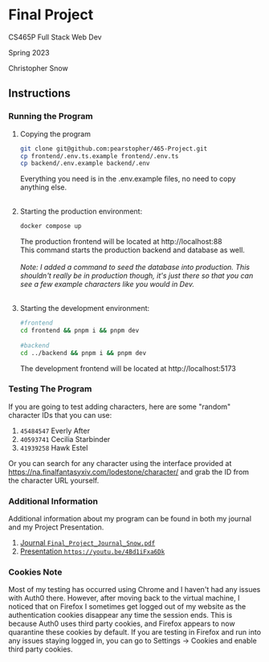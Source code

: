 # Final Project

CS465P Full Stack Web Dev

Spring 2023

Christopher Snow

## Instructions

### Running the Program

1. Copying the program
    ```bash
    git clone git@github.com:pearstopher/465-Project.git
    cp frontend/.env.ts.example frontend/.env.ts
    cp backend/.env.example backend/.env
    ```
    Everything you need is in the .env.example files, no need to copy anything else.
    <br /><br />

2. Starting the production environment:
    ```bash
    docker compose up
    ```
    The production frontend will be located at http://localhost:88
    <br>
    This command starts the production backend and database as well.
    <br /><br />
    *Note: I added a command to seed the database into production. This
    shouldn't really be in production though, it's just there so that you can
    see a few example characters like you would in Dev.*
    <br /><br />

3. Starting the development environment:
    ```bash
    #frontend
    cd frontend && pnpm i && pnpm dev
  
    #backend
    cd ../backend && pnpm i && pnpm dev
    ```
   The development frontend will be located at http://localhost:5173

### Testing The Program

If you are going to test adding characters, here are some "random" character IDs 
that you can use:

1. `45484547` Everly After
2. `40593741` Cecilia Starbinder
3. `41939258` Hawk Estel

Or you can search for any character using the interface provided at
https://na.finalfantasyxiv.com/lodestone/character/ and grab the ID
from the character URL yourself.

### Additional Information

Additional information about my program can be found in both my journal and my 
Project Presentation.

1. [Journal `Final_Project_Journal_Snow.pdf`](Final_Project_Journal_Snow.pdf) 
2. [Presentation `https://youtu.be/4Bd1iFxa6Dk`](https://youtu.be/4Bd1iFxa6Dk)


### Cookies Note

Most of my testing has occurred using Chrome and I haven't had any issues with Auth0
there. However, after moving back to the virtual machine, I noticed that on Firefox
I sometimes get logged out of my website as the authentication cookies disappear any
time the session ends. This is because Auth0 uses third party cookies, and Firefox 
appears to now quarantine these cookies by default. If you are testing in Firefox 
and run into any issues staying logged in, you can go to Settings -> Cookies and 
enable third party cookies. 






    





